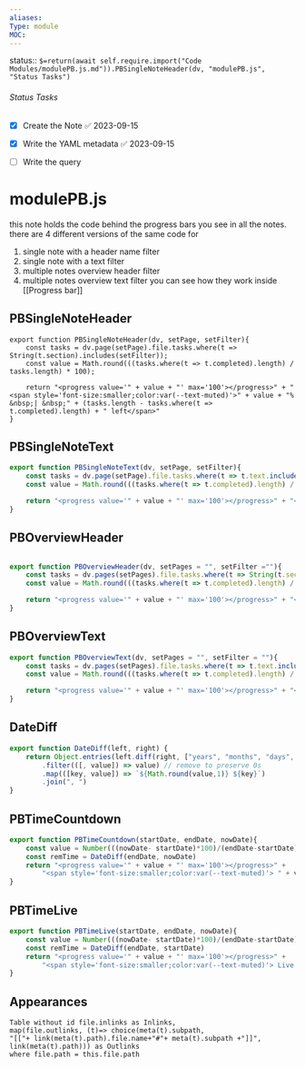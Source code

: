 ```yaml
---
aliases: 
Type: module
MOC:
---
```


status::  `$=return(await self.require.import("Code Modules/modulePB.js.md")).PBSingleNoteHeader(dv, "modulePB.js", "Status Tasks")`

###### Status Tasks
- [x] Create the Note ✅ 2023-09-15
- [x] Write the YAML metadata ✅ 2023-09-15
- [ ] Write the query


# modulePB.js


this note holds the code behind the progress bars you see in all the notes.
there are 4 different versions of the same code for 
1. single note with a header name filter
2. single note with a text filter
3. multiple notes overview header filter
4. multiple notes overview text filter
you can see how they work inside [[Progress bar]]

## PBSingleNoteHeader

```JS
export function PBSingleNoteHeader(dv, setPage, setFilter){
    const tasks = dv.page(setPage).file.tasks.where(t => String(t.section).includes(setFilter));
    const value = Math.round(((tasks.where(t => t.completed).length) / tasks.length) * 100); 

    return "<progress value='" + value + "' max='100'></progress>" + "<span style='font-size:smaller;color:var(--text-muted)'>" + value + "% &nbsp;| &nbsp;" + (tasks.length - tasks.where(t => t.completed).length) + " left</span>"
}
```

## PBSingleNoteText

```js
export function PBSingleNoteText(dv, setPage, setFilter){
    const tasks = dv.page(setPage).file.tasks.where(t => t.text.includes(setFilter));
    const value = Math.round(((tasks.where(t => t.completed).length) / tasks.length) * 100); 

    return "<progress value='" + value + "' max='100'></progress>" + "<span style='font-size:smaller;color:var(--text-muted)'>" + value + "% &nbsp;| &nbsp;" + (tasks.length - tasks.where(t => t.completed).length) + " left</span>"
}
```

## PBOverviewHeader

```js

export function PBOverviewHeader(dv, setPages = "", setFilter =""){
    const tasks = dv.pages(setPages).file.tasks.where(t => String(t.section).includes(setFilter));
    const value = Math.round(((tasks.where(t => t.completed).length) / tasks.length) * 100); 

    return "<progress value='" + value + "' max='100'></progress>" + "<span style='font-size:smaller;color:var(--text-muted)'>" + value + "% &nbsp;| &nbsp;" + (tasks.length - tasks.where(t => t.completed).length) + " left</span>"
}
```

## PBOverviewText

```js
export function PBOverviewText(dv, setPages = "", setFilter = ""){
    const tasks = dv.pages(setPages).file.tasks.where(t => t.text.includes(setFilter));
    const value = Math.round(((tasks.where(t => t.completed).length) / tasks.length) * 100); 

    return "<progress value='" + value + "' max='100'></progress>" + "<span style='font-size:smaller;color:var(--text-muted)'>" + value + "% &nbsp;| &nbsp;" + (tasks.length - tasks.where(t => t.completed).length) + " left</span>"
}

```

## DateDiff

```js
export function DateDiff(left, right) {
    return Object.entries(left.diff(right, ["years", "months", "days", "hours", "minutes",]).toObject())
        .filter(([, value]) => value) // remove to preserve 0s
        .map(([key, value]) => `${Math.round(value,1)} ${key}`)
        .join(", ")
}
```

## PBTimeCountdown

```js
export function PBTimeCountdown(startDate, endDate, nowDate){
    const value = Number(((nowDate- startDate)*100)/(endDate-startDate)).toFixed("2")
    const remTime = DateDiff(endDate, nowDate)
    return "<progress value='" + value + "' max='100'></progress>" + 
    	"<span style='font-size:smaller;color:var(--text-muted)'> " + value + "% &nbsp;| &nbsp;" + remTime + " left</span>"
}
```

## PBTimeLive

```js
export function PBTimeLive(startDate, endDate, nowDate){
    const value = Number(((nowDate- startDate)*100)/(endDate-startDate)).toFixed("2")
    const remTime = DateDiff(endDate, startDate)
    return "<progress value='" + value + "' max='100'></progress>" + 
    	"<span style='font-size:smaller;color:var(--text-muted)'> Live &nbsp;| &nbsp;" + remTime + " went by</span>"
}
```



## Appearances

```dataview
Table without id file.inlinks as Inlinks, 
map(file.outlinks, (t)=> choice(meta(t).subpath, 
"[["+ link(meta(t).path).file.name+"#"+ meta(t).subpath +"]]", 
link(meta(t).path))) as Outlinks
where file.path = this.file.path
```

